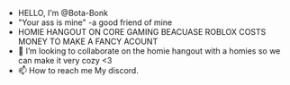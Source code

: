 - HELLO, I’m @Bota-Bonk
- "Your ass is mine" -a good friend of mine
- HOMIE HANGOUT ON CORE GAMING BEACUASE ROBLOX COSTS MONEY TO MAKE A FANCY ACOUNT
- 💞️ I’m looking to collaborate on the homie hangout with a homies so we can make it very cozy <3
- 📫 How to reach me  My discord. 

<!---
Bota-Bonk/Bota-Bonk is a ✨ special ✨ repository because its `README.md` (this file) appears on your GitHub profile.
You can click the Preview link to take a look at your changes.
--->
